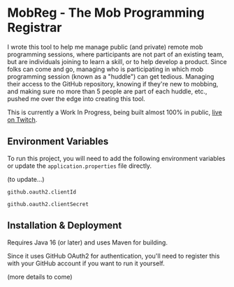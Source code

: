 
# MobReg - The Mob Programming Registrar

I wrote this tool to help me manage public (and private) remote mob programming sessions, where participants are not part of an existing team, but are individuals joining to learn a skill, or to help develop a product.
Since folks can come and go, managing who is participating in which mob programming session (known as a "huddle") can get tedious.
Managing their access to the GitHub repository, knowing if they're new to mobbing, and making sure no more than 5 people are part of each huddle, etc., pushed me over the edge into creating this tool.

This is currently a Work In Progress, being built almost 100% in public, [live on Twitch](https://JitterTed.Live).



## Environment Variables

To run this project, you will need to add the following environment variables
or update the `application.properties` file directly.

(to update...)

`github.oauth2.clientId`

`github.oauth2.clientSecret`


## Installation & Deployment

Requires Java 16 (or later) and uses Maven for building.

Since it uses GitHub OAuth2 for authentication, you'll need to register this with your GitHub account if you want to run it yourself.

(more details to come)
